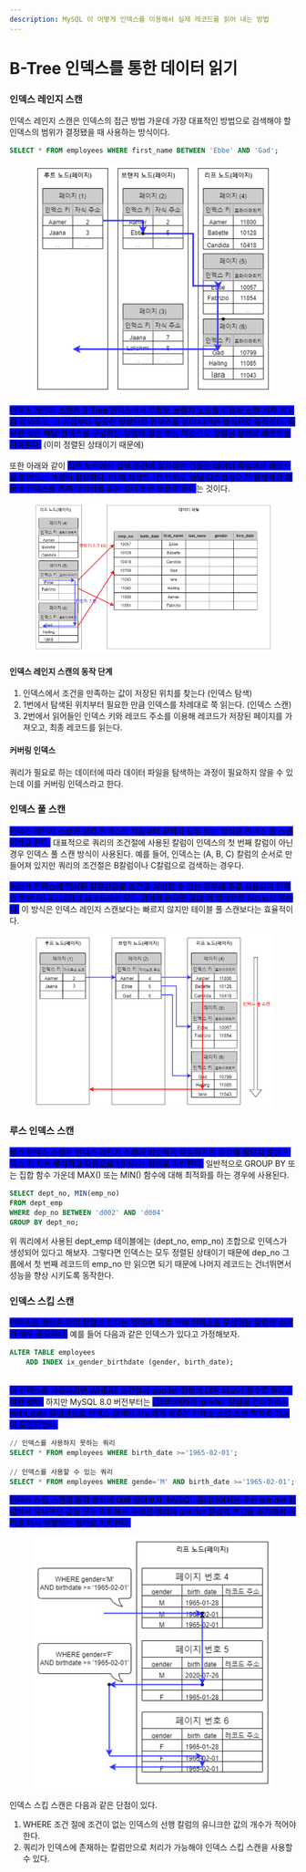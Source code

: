```yaml
---
description: MySQL 이 어떻게 인덱스를 이용해서 실제 레코드를 읽어 내는 방법
---
```


# B-Tree 인덱스를 통한 데이터 읽기

### 인덱스 레인지 스캔

인덱스 레인지 스캔은 인덱스의 접근 방법 가운데 가장 대표적인 방법으로 검색해야 할 인덱스의 범위가 결정됐을 때 사용하는 방식이다.&#x20;

```sql
SELECT * FROM employees WHERE first_name BETWEEN 'Ebbe' AND 'Gad';
```

<div align="left">

<figure><img src="../../.gitbook/assets/mysql-rangescan.drawio.png" alt=""><figcaption></figcaption></figure>

</div>

<mark style="background-color:blue;">인덱스 레인지 스캔은 B-Tree 인덱스에서 루트와 브랜치 노드를 이용해 스캔 시작 위치를 검색하고, 그 지점부터 필요한 방향으로 인덱스를 읽어 나가는 방식으로 동작한다. 중요한 것은 해당 인덱스를 구성하는 칼럼의 정순 또는 역순으로 정렬된 상태로 레코드를 가져온다.</mark> (이미 정렬된 상태이기 때문에)\
\
또한 아래와 같이 <mark style="background-color:blue;">리프 노드에서 검색 조건에 일치하는 건들은 데이터 파일에서 레코드를 읽어오는 과정이 필요하다. 이 때 레코드 1건 단위로 랜덤 디스크 I/O 가 발생하기 때문에 인덱스를 통해 데이터를 읽는 것이 높은 비용이 든다</mark>는 것이다.

<figure><img src="../../.gitbook/assets/mysql-rangescan2.drawio.png" alt=""><figcaption></figcaption></figure>

#### 인덱스 레인지 스캔의 동작 단계

1. 인덱스에서 조건을 만족하는 값이 저장된 위치를 찾는다 (인덱스 탐색)
2. 1번에서 탐색된 위치부터 필요한 만큼 인덱스를 차례대로 쭉 읽는다. (인덱스 스캔)
3. 2번에서 읽어들인 인덱스 키와 레코드 주소를 이용해 레코드가 저장된 페이지를 가져오고, 최종 레코드를 읽는다.

#### 커버링 인덱스

쿼리가 필요로 하는 데이터에 따라 데이터 파일을 탐색하는 과정이 필요하지 않을 수 있는데 이를 커버링 인덱스라고 한다.&#x20;



### 인덱스 풀 스캔

<mark style="background-color:blue;">인덱스 레인지 스캔과 달리 인덱스의 처음부터 끝까지 모두 읽는 방식을 인덱스 풀 스캔이라고 한다.</mark> 대표적으로 쿼리의 조건절에 사용된 칼럼이 인덱스의 첫 번째 칼럼이 아닌 경우 인덱스 풀 스캔 방식이 사용된다. 예를 들어, 인덱스는 (A, B, C) 칼럼의 순서로 만들어져 있지만 쿼리의 조건절은 B칼럼이나 C칼럼으로 검색하는 경우다. \
\
<mark style="background-color:blue;">쿼리가 인덱스에 명시된 칼럼만으로  조건을 처리할 수 있는 경우에 주로 사용되며 인덱스 뿐만 아니라 데이터 레코드까지 모두 읽어야  한다면 절대 이 방식으로 처리되지 않는다.</mark> 이 방식은 인덱스 레인지 스캔보다는 빠르지 않지만 테이블 풀 스캔보다는 효율적이다.

<div align="left">

<figure><img src="../../.gitbook/assets/mysql-rangefullscan.drawio.png" alt=""><figcaption></figcaption></figure>

</div>

### 루스 인덱스 스캔

<mark style="background-color:blue;">루스 인덱스 스캔은 인덱스 레인지 스캔과 비슷하게 작동하지만 중간에 필요치 않은 인덱스 키 값은 무시하고 다음으로 넘어가는 형태로 처리한다.</mark> 일반적으로 GROUP BY 또는 집합 함수 가운데 MAX() 또는 MIN() 함수에 대해 최적화를 하는 경우에 사용된다.

```sql
SELECT dept_no, MIN(emp_no) 
FROM dept_emp
WHERE dep_no BETWEEN 'd002' AND 'd004'
GROUP BY dept_no;
```

위 쿼리에서 사용된 dept\_emp 테이블에는 (dept\_no, emp\_no) 조합으로 인덱스가 생성되어 있다고 해보자. 그렇다면 인덱스는 모두 정렬된 상태이기 때문에 dep\_no 그룹에서 첫 번째 레코드의 emp\_no 만 읽으면 되기 때문에 나머지 레코드는 건너뛰면서 성능을 향상 시키도록 동작한다.



### 인덱스 스킵 스캔

<mark style="background-color:blue;">인덱스의 핵심은 값이 정렬돼 있다는 것이며, 이로 인해 인덱스를 구성하는 칼럼의 순서가 매우 중요하다.</mark> 예를 들어 다음과 같은 인덱스가 있다고 가정해보자.

```sql
ALTER TABLE employees
    ADD INDEX ix_gender_birthdate (gender, birth_date);
```

\
<mark style="background-color:blue;">이 인덱스를 사용하려면 WHERE 조건절에 gender 칼럼에 대한 비교가 필수로 들어가야만 했다.</mark> 하지만 MySQL 8.0 버전부터는 <mark style="background-color:blue;">옵티마이저가 gender 칼럼을 건너뛰어서 birth\_date 칼럼만으로 인덱스 검색이 가능하게 해주는 인덱스 스킵 스캔 최적화 기능이 도입되었다.</mark>

```sql
// 인덱스를 사용하지 못하는 쿼리
SELECT * FROM employees WHERE birth_date >='1965-02-01';

// 인덱스를 사용할 수 있는 쿼리
SELECT * FROM employees WHERE gende='M' AND birth_date >='1965-02-01';
```

<mark style="background-color:blue;">인덱스 스킵 스캔의 동작 방식에 대해 알아보자. MySQL 옵티마이저는 우선 gender 칼럼에서 유니크한 값을 모두 조회해서 주어진 쿼리에 gender 칼럼의 조건을 추가해서 쿼리를 다시 실행하는 형태로 처리한다.</mark>

<div align="left">

<figure><img src="../../.gitbook/assets/mysql-indexskipscan.drawio.png" alt=""><figcaption></figcaption></figure>

</div>

인덱스 스킵 스캔은 다음과 같은 단점이 있다.

1. WHERE 조건 절에 조건이 없는 인덱스의 선행 칼럼의 유니크한 값의 개수가 적어야 한다.
2. 쿼리가 인덱스에 존재하는 칼럼만으로 처리가 가능해야 인덱스 스킵 스캔을 사용할 수 있다.
